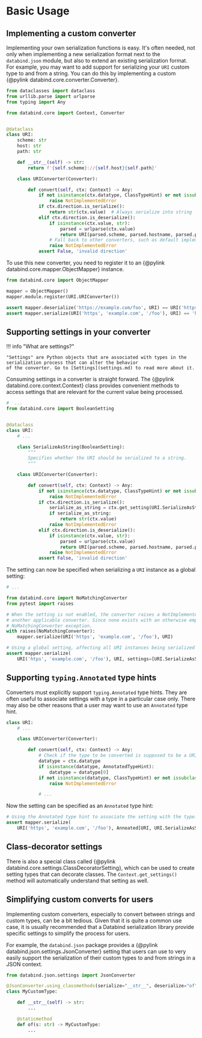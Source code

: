 # Basic Usage

## Implementing a custom converter

Implementing your own serialization functions is easy. It's often needed, not only when implementing a new
serialization format next to the `databind.json` module, but also to extend an existing serialization format. For
example, you may want to add support for serializing your `URI` custom type to and from a string. You can do this
by implementing a custom {@pylink databind.core.converter.Converter}.

```python
from dataclasses import dataclass
from urllib.parse import urlparse
from typing import Any

from databind.core import Context, Converter


@dataclass
class URI:
    scheme: str
    host: str
    path: str

    def __str__(self) -> str:
        return f'{self.scheme}://{self.host}{self.path}'

    class URIConverter(Converter):

        def convert(self, ctx: Context) -> Any:
            if not isinstance(ctx.datatype, ClassTypeHint) or not issubclass(ctx.datatype.type, URI):
                raise NotImplementedError
            if ctx.direction.is_serialize():
                return str(ctx.value)  # Always serialize into string
            elif ctx.direction.is_deserialize():
                if isinstance(ctx.value, str):
                    parsed = urlparse(ctx.value)
                    return URI(parsed.scheme, parsed.hostname, parsed.path)
                # Fall back to other converters, such as default implementation for dataclasses
                raise NotImplementedError
            assert False, 'invalid direction'
```

To use this new converter, you need to register it to an {@pylink databind.core.mapper.ObjectMapper} instance.

```python
from databind.core import ObjectMapper

mapper = ObjectMapper()
mapper.module.register(URI.URIConverter())

assert mapper.deserialize('https://example.com/foo', URI) == URI('https', 'example.com', '/foo')
assert mapper.serialize(URI('https', 'example.com', '/foo'), URI) == 'https://example.com/foo'
```

## Supporting settings in your converter

!!! info "What are settings?"

    "Settings" are Python objects that are associated with types in the serialization process that can alter the behavior
    of the converter. Go to [Settings](settings.md) to read more about it.

Consuming settings in a converter is straight forward. The {@pylink databind.core.context.Context} class provides
convenient methods to access settings that are relevant for the current value being processed.

```python
#  ...
from databind.core import BooleanSetting


@dataclass
class URI:
    # ...

    class SerializeAsString(BooleanSetting):
        """
        Specifies whether the URI should be serialized to a string.
        """

    class URIConverter(Converter):

        def convert(self, ctx: Context) -> Any:
            if not isinstance(ctx.datatype, ClassTypeHint) or not issubclass(ctx.datatype.type, URI):
                raise NotImplementedError
            if ctx.direction.is_serialize():
                serialize_as_string = ctx.get_setting(URI.SerializeAsString).enabled
                if serialize_as_string:
                    return str(ctx.value)
                raise NotImplementedError
            elif ctx.direction.is_deserialize():
                if isinstance(ctx.value, str):
                    parsed = urlparse(ctx.value)
                    return URI(parsed.scheme, parsed.hostname, parsed.path)
                raise NotImplementedError
            assert False, 'invalid direction'
```

The setting can now be specified when serializing a `URI` instance as a global setting:

```python
# ...

from databind.core import NoMatchingConverter
from pytest import raises

# When the setting is not enabled, the converter raises a NotImplementedError, having databind search for
# another applicable converter. Since none exists with an otherwise empty ObjectMapper, this raises a
# NoMatchingConverter exception.
with raises(NoMatchingConverter):
    mapper.serialize(URI('https', 'example.com', '/foo'), URI)

# Using a global setting, affecting all URI instances being serialized unless a more local setting is specified.
assert mapper.serialize(
    URI('htps', 'example.com', '/foo'), URI, settings=[URI.SerializeAsString(True)]) == 'https://example.com/foo'
```

## Supporting `typing.Annotated` type hints

Converters must explicitly support `typing.Annotated` type hints. They are often useful to associate settings with
a type in a particular case only. There may also be other reasons that a user may want to use an `Annotated` type
hint.

```python
class URI:
    # ...

    class URIConverter(Converter):

        def convert(self, ctx: Context) -> Any:
            # Check if the type to be converted is supposed to be a URI.
            datatype = ctx.datatype
            if isinstance(datatype, AnnotatedTypeHint):
                datatype = datatype[0]
            if not isinstance(datatype, ClassTypeHint) or not issubclass(datatype.type, URI):
                raise NotImplementedError

            # ...
```

Now the setting can be specified as an `Annotated` type hint:

```python
# Using the Annotated type hint to associate the setting with the type.
assert mapper.serialize(
    URI('https', 'example.com', '/foo'), Annoated[URI, URI.SerializeAsString(True)]) == 'https://example.com/foo'
```

## Class-decorator settings

There is also a special class called {@pylink databind.core.settings.ClassDecoratorSetting}, which can be used to
create setting types that can decorate classes. The `Context.get_settings()` method will automatically understand
that setting as well.

## Simplifying custom converts for users

Implementing custom converters, especially to convert between strings and custom types, can be a bit tedious. Given
that it is quite a common use case, it is usually recommended that a Databind serialization library provide specific
settings to simplify the process for users.

For example, the `databind.json` package provides a {@pylink databind.json.settings.JsonConverter} setting that users
can use to very easily support the serialization of their custom types to and from strings in a JSON context.

```python
from databind.json.settings import JsonConverter

@JsonConverter.using_classmethods(serialize="__str__", deserialize="of")
class MyCustomType:

    def __str__(self) -> str:
        ...

    @staticmethod
    def of(s: str) -> MyCustomType:
        ...
```
